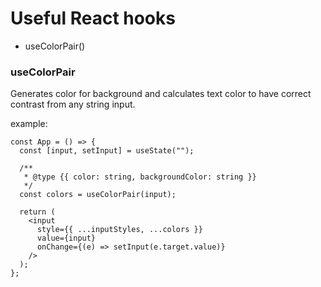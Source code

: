 # Useful React hooks

- useColorPair()


### useColorPair

Generates color for background and calculates text color to have correct contrast from any string input.

example:

```
const App = () => {
  const [input, setInput] = useState("");

  /**
   * @type {{ color: string, backgroundColor: string }}
   */
  const colors = useColorPair(input);
  
  return (
    <input
      style={{ ...inputStyles, ...colors }}
      value={input}
      onChange={(e) => setInput(e.target.value)}
    />
  );
};
```